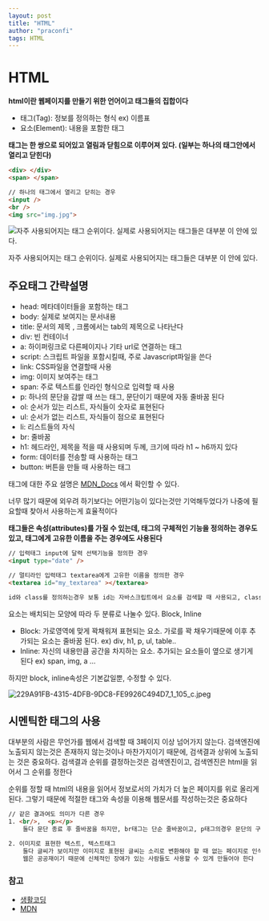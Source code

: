 ```yaml
---
layout: post
title: "HTML"
author: "praconfi"
tags: HTML
---
```


# HTML

**html이란 웹페이지를 만들기 위한 언어이고 태그들의 집합이다**

- 태그(Tag): 정보를 정의하는 형식 ex) 이름표
- 요소(Element): 내용을 포함한 태그

**태그는 한 쌍으로 되어있고 열림과 닫힘으로 이루어져 있다. (일부는 하나의 태그안에서 열리고 닫힌다)**
```html
<div> </div>
<span> </span>

// 하나의 태그에서 열리고 닫히는 경우
<input />
<br />
<img src="img.jpg">
```

![자주 사용되어지는 태그 순위이다. 실제로 사용되어지는 태그들은 대부분 이 안에 있다.](https://user-images.githubusercontent.com/64571546/104970331-6d14b080-5a2e-11eb-9766-64ec6d257190.png)

자주 사용되어지는 태그 순위이다. 실제로 사용되어지는 태그들은 대부분 이 안에 있다.
## 주요태그 간략설명

- head:
메타데이터들을 포함하는 태그
- body:
실제로 보여지는 문서내용
- title:
문서의 제목 , 크롬에서는 tab의 제목으로 나타난다
- div:
빈 컨테이너
- a:
하이퍼링크로 다른페이지나 기타 url로 연결하는 태그
- script:
스크립트 파일을 포함시킬때, 주로 Javascript파일을 쓴다
- link:
CSS파일을 연결할때 사용
- img:
이미지 보여주는 태그
- span:
주로 텍스트를 인라인 형식으로 입력할 때 사용
- p:
하나의 문단을 감쌀 때 쓰는 태그, 문단이기 때문에 자동 줄바꿈 된다
- ol:
순서가 있는 리스트, 자식들이 숫자로 표현된다
- ul:
순서가 없는 리스트, 자식들이 점으로 표현된다
- li:
리스트들의 자식
- br:
줄바꿈
- h1:
헤드라인, 제목을 적을 때 사용되며 두께, 크기에 따라 h1 ~ h6까지 있다
- form:
데이터를 전송할 때 사용하는 태그
- button:
버튼을 만들 때 사용하는 태그

태그에 대한 주요 설명은 [MDN_Docs](https://developer.mozilla.org/ko/docs/Web/HTML/Element) 에서 확인할 수 있다.

너무 많기 때문에 외우려 하기보다는 어떤기능이 있다는것만 기억해두었다가 나중에 필요할때 찾아서 사용하는게 효율적이다

**태그들은 속성(attributes)를 가질 수 있는데, 태그의  구체적인 기능을 정의하는 경우도 있고, 태그에게 고유한 이름을 주는 경우에도 사용된다**

```html
// 입력태그 input에 달력 선택기능을 정의한 경우
<input type="date" />

// 멀티라인 입력태그 textarea에게 고유한 이름을 정의한 경우
<textarea id="my_textarea" ></textarea>

id와 class를 정의하는경우 보통 id는 자바스크립트에서 요소를 검색할 때 사용되고, class는 CSS에서 사용한다
```

요소는 배치되는 모양에 따라 두 분류로 나눌수 있다. Block, Inline

- Block: 가로영역에 맞게 꽉채워져 표현되는 요소. 가로를 꽉 채우기때문에 이후 추가되는 요소는 줄바꿈 된다.
  ex) div, h1, p, ul, table..
- Inline:  자신의 내용만큼 공간을 차지하는 요소. 추가되는 요소들이 옆으로 생기게 된다
  ex) span, img, a ...

하지만 block, inline속성은 기본값일뿐, 수정할 수 있다.

![229A91FB-4315-4DFB-9DC8-FE9926C494D7_1_105_c.jpeg](https://s3.us-west-2.amazonaws.com/secure.notion-static.com/accb39cc-171e-4642-a581-a94321df60cf/229A91FB-4315-4DFB-9DC8-FE9926C494D7_1_105_c.jpeg?X-Amz-Algorithm=AWS4-HMAC-SHA256&X-Amz-Credential=AKIAT73L2G45O3KS52Y5%2F20211109%2Fus-west-2%2Fs3%2Faws4_request&X-Amz-Date=20211109T041406Z&X-Amz-Expires=86400&X-Amz-Signature=809f4c9bcf99673dc7e366897564790457b7f2cdf4d4a4fefc832407073d5b0b&X-Amz-SignedHeaders=host&response-content-disposition=filename%20%3D%22229A91FB-4315-4DFB-9DC8-FE9926C494D7_1_105_c.jpeg%22)

## 시멘틱한 태그의 사용

대부분의 사람은 무언가를 웹에서 검색할 때 3페이지 이상 넘어가지 않는다. 
검색엔진에 노출되지 않는것은 존재하지 않는것이나 마찬가지이기 때문에, 검색결과 상위에 노출되는 것은 중요하다. 검색결과 순위를 결정하는것은 검색엔진이고, 검색엔진은 html을 읽어서 그 순위를 정한다

순위를 정할 때 html의 내용을 읽어서 정보로서의 가치가 더 높은 페이지를 위로 올리게 된다. 그렇기 때문에 적절한 태그와 속성을 이용해 웹문서를 작성하는것은 중요하다

```html
// 같은 결과여도 의미가 다른 경우
1. <br/>,  <p></p>
	둘다 문단 종료 후 줄바꿈을 하지만, br태그는 단순 줄바꿈이고, p태그의경우 문단의 구분에 대한 정보가 있다.

2. 이미지로 표현한 텍스트, 텍스트태그
	둘다 글씨가 보이지만 이미지로 표현된 글씨는 소리로 변환해야 할 때 없는 페이지로 인식된다
	웹은 공공재이기 때문에 신체적인 장애가 있는 사람들도 사용할 수 있게 만들어야 한다
```

### 참고

- [생활코딩](https://opentutorials.org/course/1756/7475)
- [MDN](https://developer.mozilla.org/ko/docs/Web/HTML/Element)